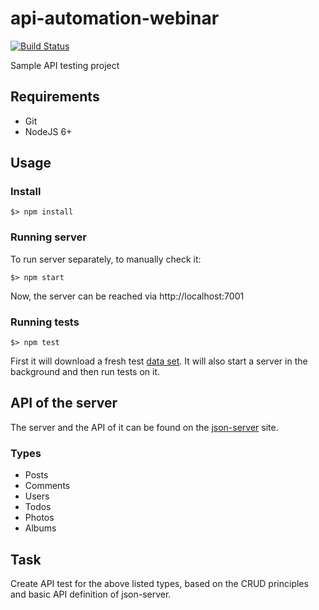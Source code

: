 # api-automation-webinar

[![Build Status](https://travis-ci.org/szikszail/api-automation-webinar.svg?branch=master)](https://travis-ci.org/szikszail/api-automation-webinar)

Sample API testing project

## Requirements

* Git
* NodeJS 6+

## Usage

### Install

```
$> npm install
```

### Running server

To run server separately, to manually check it:

```
$> npm start
```

Now, the server can be reached via http://localhost:7001

### Running tests

```
$> npm test
```

First it will download a fresh test [data set](./server/data.json). It will also start a server in the background and then run tests on it.

## API of the server

The server and the API of it can be found on the [json-server](https://github.com/typicode/json-server) site.

### Types

* Posts
* Comments
* Users
* Todos
* Photos
* Albums

## Task

Create API test for the above listed types, based on the CRUD principles and basic API definition of json-server.